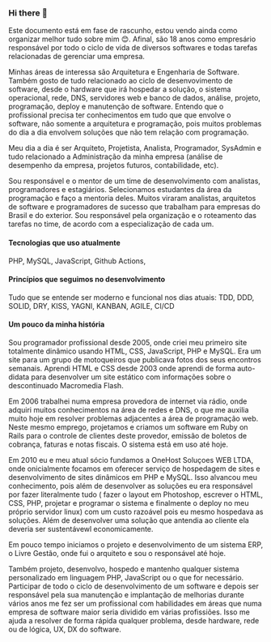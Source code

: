### Hi there 👋

<!--
**gersonfs/gersonfs** is a ✨ _special_ ✨ repository because its `README.md` (this file) appears on your GitHub profile.

Here are some ideas to get you started:

- 🔭 I’m currently working on ...
- 🌱 I’m currently learning ...
- 👯 I’m looking to collaborate on ...
- 🤔 I’m looking for help with ...
- 💬 Ask me about ...
- 📫 How to reach me: ...
- 😄 Pronouns: ...
- ⚡ Fun fact: ...
-->

Este documento está em fase de rascunho, estou vendo ainda como organizar melhor tudo sobre mim 😊. Afinal, são 18 anos como empresário responsável por todo o ciclo de vida de diversos softwares e todas tarefas relacionadas de gerenciar uma empresa.

Minhas áreas de interessa são Arquitetura e Engenharia de Software. 
Também gosto de tudo relacionado ao ciclo de desenvovimento de software, desde o hardware que irá hospedar a solução, o sistema operacional, rede, DNS, servidores web e banco de dados, análise, projeto, programação, deploy e manutenção de software.
Entendo que o profissional precisa ter conhecimentos em tudo que que envolve o software, não somente a arquitetura e programação, pois muitos problemas do dia a dia envolvem soluções que não tem relação com programação.

Meu dia a dia é ser Arquiteto, Projetista, Analista, Programador, SysAdmin e tudo relacionado a Administração da minha empresa (análise de desempenho da empresa, projetos futuros, contabilidade, etc).

Sou responsável e o mentor de um time de desenvolvimento com analistas, programadores e estagiários.
Selecionamos estudantes da área da programação e faço a mentoria deles. Muitos viraram analistas, arquitetos de software e programadores de sucesso que trabalham para empresas do Brasil e do exterior.
Sou responsável pela organização e o roteamento das tarefas no time, de acordo com a especialização de cada um.


#### Tecnologias que uso atualmente
PHP, MySQL, JavaScript, Github Actions, 

#### Princípios que seguimos no desenvolvimento
Tudo que se entende ser moderno e funcional nos dias atuais:
TDD, DDD, SOLID, DRY, KISS, YAGNI, KANBAN, AGILE, CI/CD

#### Um pouco da minha história
Sou programador profissional desde 2005, onde criei meu primeiro site totalmente dinâmico usando HTML, CSS, JavaScript, PHP e MySQL. 
Era um site para um grupo de motoqueiros que publicava fotos dos seus encontros semanais.
Aprendi HTML e CSS desde 2003 onde aprendi de forma auto-didata para desenvolver um site estático com informações sobre o descontinuado Macromedia Flash.

Em 2006 trabalhei numa empresa provedora de internet via rádio, onde adquiri muitos conhecimentos na área de redes e DNS, o que me auxilia muito hoje em resolver problemas adjacentes a área de programação web.
Neste mesmo emprego, projetamos e criamos um software em Ruby on Rails para o controle de clientes deste provedor, emissão de boletos de cobrança, faturas e notas fiscais. O sistema está em uso até hoje.


Em 2010 eu e meu atual sócio fundamos a OneHost Soluçoes WEB LTDA, onde onicialmente focamos em oferecer serviço de hospedagem de sites e desenvolvimento de sites dinâmicos em PHP e MySQL.
Isso alvancou meu conhecimento, pois além de desenvolver as soluções eu era responsável por fazer literalmente tudo ( fazer o layout em Photoshop, escrever o HTML, CSS, PHP, projetar e programar o sistema e finalmente o deploy no meu próprio servidor linux) com um custo razoável pois eu mesmo hospedava as soluções. Além de desenvolver uma solução que antendia ao cliente ela deveria ser sustentávewl economicamente.

Em pouco tempo iniciamos o projeto e desenvolvimento de um sistema ERP, o Livre Gestão, onde fui o arquiteto e sou o responsável até hoje. 

Também projeto, desenvolvo, hospedo e mantenho qualquer sistema personalizado em linguagem PHP, JavaScript ou o que for necessário. 
Participar de todo o ciclo de desenvolvimento de um software e depois ser responsável pela sua manutenção e implantação de melhorias durante vários anos me fez ser um profissional com habilidades em áreas que numa empresa de software maior seria dividido em várias profissiões.
Isso me ajuda a resolver de forma rápida qualquer problema, desde hardware, rede ou de lógica, UX, DX do software.